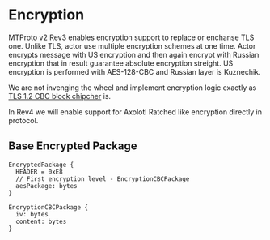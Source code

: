 # Encryption

MTProto v2 Rev3 enables encryption support to replace or enchanse TLS one. Unlike TLS, actor use multiple encryption schemes at one time. Actor encrypts message with US encryption and then again encrypt with Russian encryption that in result guarantee absolute encryption streight. US encryption is performed with AES-128-CBC and Russian layer is Kuznechik.

We are not invenging the wheel and implement encryption logic exactly as [TLS 1.2 CBC block chipcher](https://tools.ietf.org/html/rfc5246#section-6.2.3.2) is.

In Rev4 we will enable support for Axolotl Ratched like encryption directly in protocol.

## Base Encrypted Package

```
EncryptedPackage {
  HEADER = 0xE8
  // First encryption level - EncryptionCBCPackage
  aesPackage: bytes
}
```

```
EncryptionCBCPackage {
  iv: bytes
  content: bytes
}
```
